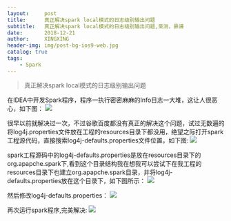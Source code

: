 ```yaml
---
layout:     post
title:      真正解决spark local模式的日志级别输出问题
subtitle:   真正解决spark local模式的日志级别输出问题,亲测，靠谱
date:       2018-12-21
author:     XINGXING
header-img: img/post-bg-ios9-web.jpg
catalog: true
tags:
    - Spark
---
```


>
>真正解决spark local模式的日志级别输出问题
> 

在IDEA中开发Spark程序，程序一执行密密麻麻的Info日志一大堆，这让人很恶心，如下图：
![](https://ws3.sinaimg.cn/large/006tNbRwgy1fyedm312lej32d00mi77j.jpg)


很早以前就解决过一次，不过谷歌百度都没有真正的解决这个问题，试过无数遍的将log4j.properties文件放在工程的resources目录下都没用，绝望之际打开spark工程源代码，直接搜索log4j-defaults.properties文件位置，如下图:
![](https://ws2.sinaimg.cn/large/006tNbRwgy1fyedrx20tmj31qn0u041q.jpg)

spark工程源码中的log4j-defaults.properties是放在resources目录下的org.apapche.spark下,看到这个目录结构我在想我可以尝试下在我工程的resources目录下也建立org.apapche.spark目录，并将log4j-defaults.properties放在这个目录下，如下图所示：
![](https://ws3.sinaimg.cn/large/006tNbRwgy1fyedy7ujapj30wk0lkwfa.jpg)

然后修改log4j-defaults.properties：
![](https://ws4.sinaimg.cn/large/006tNbRwgy1fyedz55ewij31cy0tc40i.jpg)

再次运行spark程序,完美解决:
![](https://ws1.sinaimg.cn/large/006tNbRwgy1fyee0e23xfj32fk0o03zw.jpg)
